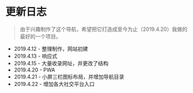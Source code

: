 # 更新日志

> 由于兴趣制作了这个导航，希望把它打造成至今为止（2019.4.20）我做的最好的一个项目。

- 2019.4.12 - 整理制作，网站初建
- 2019.4.13 - 响应式
- 2019.4.15 - 大量收录网址，并更改了结构
- 2019.4.20 - PWA
- 2019.4.21 - 小屏三栏图标布局，并增加导航目录
- 2019.4.22 - 增加各大社交平台入口